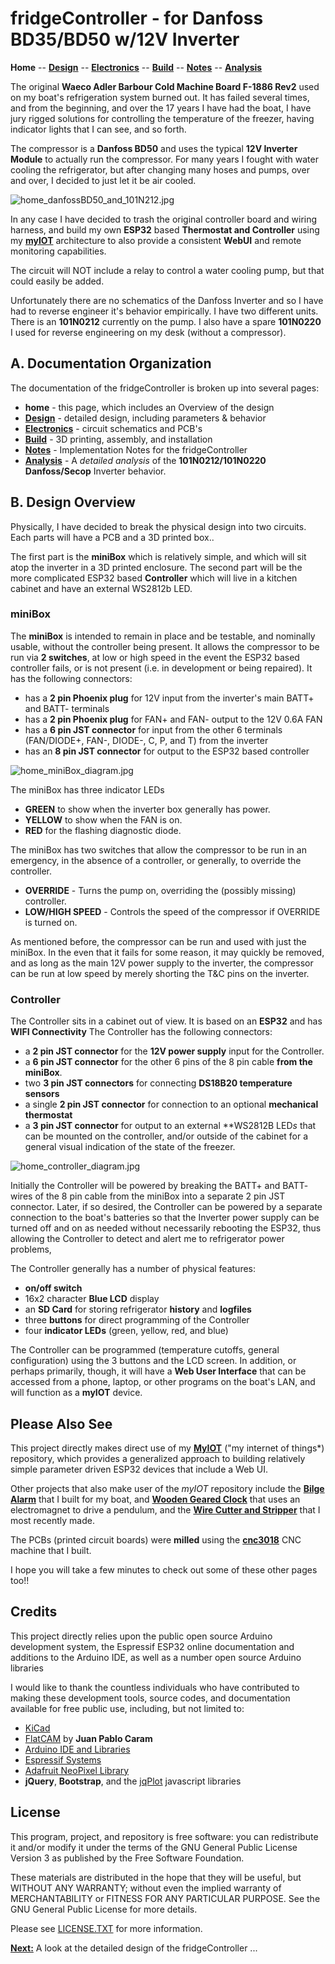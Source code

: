 # fridgeController - for Danfoss BD35/BD50 w/12V Inverter

**Home** --
**[Design](design.md)** --
**[Electronics](electronics.md)** --
**[Build](build.md)** --
**[Notes](notes.md)** --
**[Analysis](analysis.md)**


The original **Waeco Adler Barbour Cold Machine Board F-1886 Rev2** used on
my boat's refrigeration system burned out.  It has failed several
times, and from the beginning, and over the 17 years I have had the boat,
I have jury rigged solutions for controlling the temperature of the freezer,
having indicator lights that I can see, and so forth.

The compressor is a **Danfoss BD50** and uses the typical **12V Inverter Module**
to actually run the compressor.  For many years I fought with water cooling the
refrigerator, but after changing many hoses and pumps, over and over, I decided
to just let it be air cooled.

![home_danfossBD50_and_101N212.jpg](images/home_danfossBD50_and_101N212.jpg)

In any case I have decided to trash the original controller board and wiring harness,
and build my own **ESP32** based **Thermostat and Controller** using my
[**myIOT**](https://github.com/phorton1/Arduino-libraries-myIOT)
architecture to also provide a consistent **WebUI** and remote monitoring capabilities.

The circuit will NOT include a relay to control a water cooling pump, but that
could easily be added.

Unfortunately there are no schematics of the Danfoss Inverter and so I have had
to reverse engineer it's behavior empirically.   I have two different units.
There is an **101N0212** currently on the pump.  I also have a spare **101N0220**
I used for reverse engineering on my desk (without a compressor).


## A. Documentation Organization

The documentation of the fridgeController is broken up into several pages:

- **home** - this page, which includes an Overview of the design
- **[Design](design.md)** - detailed design, including parameters & behavior
- **[Electronics](electronics.md)** - circuit schematics and PCB's
- **[Build](build.md)** - 3D printing, assembly, and installation
- **[Notes](notes.md)** - Implementation Notes for the fridgeController
- **[Analysis](analysis.md)** - A *detailed analysis* of the **101N0212/101N0220 Danfoss/Secop**
  Inverter behavior.
  

## B. Design Overview

Physically, I have decided to break the physical design into two
circuits.  Each parts will have a PCB and a 3D printed box..

The first part is the **miniBox** which is relatively simple, and
which will sit atop the inverter in a 3D printed enclosure.  The
second part will be the more complicated ESP32 based **Controller**
which will live in a kitchen cabinet and have an external WS2812b
LED.


### miniBox

The **miniBox** is intended to remain in place and be testable,
and nominally usable, without the controller being present.
It allows the compressor to be run via **2 switches**, at low or
high speed in the event the ESP32 based controller fails,
or is not present (i.e. in development or being repaired).
It has the following connectors:

- has a **2 pin Phoenix plug** for 12V input from the
  inverter's main BATT+ and BATT- terminals
- has a **2 pin Phoenix plug** for FAN+ and FAN- output
  to the 12V 0.6A FAN
- has a **6 pin JST connector** for input from the other 6 terminals
  (FAN/DIODE+, FAN-, DIODE-, C, P, and T) from the inverter
- has an **8 pin JST connector** for output to the ESP32 based
  controller

![home_miniBox_diagram.jpg](images/home_miniBox_diagram.jpg)

The miniBox has three indicator LEDs

- **GREEN** to show when the inverter box generally has power.
- **YELLOW** to show when the FAN is on.
- **RED** for the flashing diagnostic diode.

The miniBox has two switches that allow the compressor to
be run in an emergency, in the absence of a controller, or
generally, to override the controller.

- **OVERRIDE** - Turns the pump on, overriding the (possibly missing)
  controller.
- **LOW/HIGH SPEED** - Controls the speed of the compressor if
  OVERRIDE is turned on.

As mentioned before, the compressor can be run and used
with just the miniBox.  In the even that it fails for some
reason, it may quickly be removed, and as long as the main
12V power supply to the inverter, the compressor can be
run at low speed by merely shorting the T&C pins on the
inverter.


### Controller

The Controller sits in a cabinet out of view.
It is based on an **ESP32** and has **WIFI Connectivity**
The Controller has the following connectors:

- a **2 pin JST connector** for the **12V power supply** input for the Controller.
- a **6 pin JST connector** for the other 6 pins of the 8 pin cable
  **from the miniBox**.
- two **3 pin JST connectors** for connecting **DS18B20 temperature
  sensors**
- a single **2 pin JST connector** for connection to an optional
  **mechanical thermostat**
- a **3 pin JST connector** for output to an external **WS2812B
  LED*s* that can be mounted on the controller, and/or outside
  of the cabinet for a general visual indication of the state
  of the freezer.

![home_controller_diagram.jpg](images/home_controller_diagram.jpg)

Initially the Controller will be powered by breaking the BATT+ and
BATT- wires of the 8 pin cable from the miniBox into a separate 2 pin
JST connector.  Later, if so desired, the Controller can be powered
by a separate connection to the boat's batteries so that the Inverter
power supply can be turned off and on as needed without necessarily
rebooting the ESP32, thus allowing the Controller to detect and alert
me to refrigerator power problems,

The Controller generally has a number of physical features:

- **on/off switch**
- 16x2 character **Blue LCD** display
- an **SD Card** for storing refrigerator **history** and **logfiles**
- three **buttons** for direct programming of the Controller
- four **indicator LEDs** (green, yellow, red, and blue)

The Controller can be programmed (temperature cutoffs, general
configuration) using the 3 buttons and the LCD screen.
In addition, or perhaps primarily, though, it will have a
**Web User Interface** that can be accessed from a phone,
laptop, or other programs on the boat's LAN, and will function
as a **myIOT** device.


## Please Also See

This project directly makes direct use of my
[**MyIOT**](https://github.com/phorton1/Arduino-libraries-myIOT)
("my internet of things*) repository, which provides a generalized approach to
building relatively simple parameter driven ESP32 devices that include a Web UI.

Other projects that also make user of the *myIOT* repository include the
[**Bilge Alarm**](https://github.com/phorton1/Arduino-bilgeAlarm)
that I built for my boat, and
[**Wooden Geared Clock**](https://github.com/phorton1/Arduino-theClock3)
that uses an electromagnet to drive a pendulum, and the
[**Wire Cutter and Stripper**](https://github.com/phorton1/Arduino-wireStripper32)
that I most recently made.

The PCBs (printed circuit boards) were **milled** using the
[**cnc3018**](https://github.com/phorton1/Arduino-esp32_cnc3018) CNC
machine that I built.

I hope you will take a few minutes to check out some of these other pages too!!



## Credits

This project directly relies upon the public open source Arduino development system,
the Espressif ESP32 online documentation and additions to the Arduino IDE, as
well as a number open source Arduino libraries

I would like to thank the countless individuals who have contributed to making these
development tools, source codes, and documentation available for free public use, including,
but not limited to:

- [KiCad](https://www.kicad.org/)
- [FlatCAM](https://bitbucket.org/jpcgt/flatcam/downloads/) by **Juan Pablo Caram**
- [Arduino IDE and Libraries](https://www.arduino.cc/)
- [Espressif Systems](https://www.espressif.com/en/products/socs/esp32)
- [Adafruit NeoPixel Library](https://github.com/adafruit/Adafruit_NeoPixel)
- **jQuery**, **Bootstrap**, and the [jqPlot](**http://www.jqplot.com/) javascript libraries


## License

This program, project, and repository is free software: you can redistribute it and/or modify
it under the terms of the GNU General Public License Version 3 as published by
the Free Software Foundation.

These materials are distributed in the hope that they will be useful,
but WITHOUT ANY WARRANTY; without even the implied warranty of
MERCHANTABILITY or FITNESS FOR ANY PARTICULAR PURPOSE.  See the
GNU General Public License for more details.

Please see [LICENSE.TXT](../LICENSE.TXT) for more information.




[**Next:**](design.md) A look at the detailed design of the fridgeController ...

